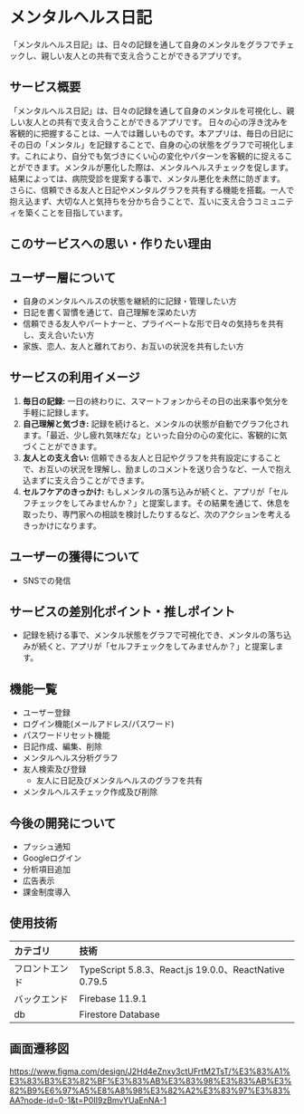 # メンタルヘルス日記
「メンタルヘルス日記」は、日々の記録を通して自身のメンタルをグラフでチェックし、親しい友人との共有で支え合うことができるアプリです。

## サービス概要
「メンタルヘルス日記」は、日々の記録を通して自身のメンタルを可視化し、親しい友人との共有で支え合うことができるアプリです。
日々の心の浮き沈みを客観的に把握することは、一人では難しいものです。本アプリは、毎日の日記にその日の「メンタル」を記録することで、自身の心の状態をグラフで可視化します。これにより、自分でも気づきにくい心の変化やパターンを客観的に捉えることができます。メンタルが悪化した際は、メンタルヘルスチェックを促します。結果によっては、病院受診を提案する事で、メンタル悪化を未然に防ぎます。
さらに、信頼できる友人と日記やメンタルグラフを共有する機能を搭載。一人で抱え込まず、大切な人と気持ちを分かち合うことで、互いに支え合うコミュニティを築くことを目指しています。


## このサービスへの思い・作りたい理由

## ユーザー層について
- 自身のメンタルヘルスの状態を継続的に記録・管理したい方
- 日記を書く習慣を通じて、自己理解を深めたい方
- 信頼できる友人やパートナーと、プライベートな形で日々の気持ちを共有し、支え合いたい方
- 家族、恋人、友人と離れており、お互いの状況を共有したい方

## サービスの利用イメージ
1. **毎日の記録:**
  一日の終わりに、スマートフォンからその日の出来事や気分を手軽に記録します。
2. **自己理解と気づき:**
  記録を続けると、メンタルの状態が自動でグラフ化されます。「最近、少し疲れ気味だな」といった自分の心の変化に、客観的に気づくことができます。
3. **友人との支え合い:**
  信頼できる友人と日記やグラフを共有設定にすることで、お互いの状況を理解し、励ましのコメントを送り合うなど、一人で抱え込まずに支え合うことができます。
4. **セルフケアのきっかけ:**
  もしメンタルの落ち込みが続くと、アプリが「セルフチェックをしてみませんか？」と提案します。その結果を通じて、休息を取ったり、専門家への相談を検討したりするなど、次のアクションを考えるきっかけになります。

## ユーザーの獲得について
- SNSでの発信

## サービスの差別化ポイント・推しポイント
- 記録を続ける事で、メンタル状態をグラフで可視化でき、メンタルの落ち込みが続くと、アプリが「セルフチェックをしてみませんか？」と提案します。

## 機能一覧
- ユーザー登録
- ログイン機能(メールアドレス/パスワード)
- パスワードリセット機能
- 日記作成、編集、削除
- メンタルヘルス分析グラフ
- 友人検索及び登録
  - 友人に日記及びメンタルヘルスのグラフを共有
- メンタルヘルスチェック作成及び削除


## 今後の開発について
- プッシュ通知
- Googleログイン
- 分析項目追加
- 広告表示
- 課金制度導入


## 使用技術
| カテゴリ | 技術 |
| :--- | :--- |
| フロントエンド | TypeScript 5.8.3、React.js 19.0.0、ReactNative 0.79.5 |
| バックエンド | Firebase 11.9.1 |
| db | Firestore Database |


## 画面遷移図
https://www.figma.com/design/J2Hd4eZnxy3ctUFrtM2TsT/%E3%83%A1%E3%83%B3%E3%82%BF%E3%83%AB%E3%83%98%E3%83%AB%E3%82%B9%E6%97%A5%E8%A8%98%E3%82%A2%E3%83%97%E3%83%AA?node-id=0-1&t=P0II9zBmvYUaEnNA-1